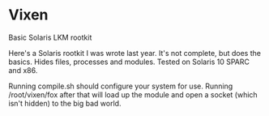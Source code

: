 Vixen
=====

Basic Solaris LKM rootkit

Here's a Solaris rootkit I was wrote last year. It's not complete, but does the basics. Hides files, processes and modules. Tested on Solaris 10 SPARC and x86.

Running compile.sh should configure your system for use. Running /root/vixen/fox after that will load up the module and open a socket (which isn't hidden) to the big bad world.
